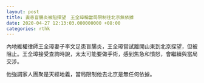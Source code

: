 ```yaml
---
layout: post
title: 妻患盲腸炎被阻探望　王全璋稱當局限制往北京無依據
date: 2020-04-27 12:13:03.000000000 +08:00
categories: rthk
---
```


內地維權律師王全璋妻子李文足患盲腸炎，王全璋嘗試離開山東到北京探望，但被阻止。王全璋接受查詢時說，太太可能要做手術，感到焦急和憤怒，會繼續與當局交涉。

他強調家人團聚是天經地義，當局限制他去北京是無任何依據。
